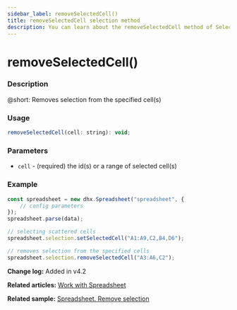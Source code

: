 ```yaml
---
sidebar_label: removeSelectedCell() 
title: removeSelectedCell selection method
description: You can learn about the removeSelectedCell method of Selection in the documentation of the DHTMLX JavaScript Spreadsheet library. Browse developer guides and API reference, try out code examples and live demos, and download a free 30-day evaluation version of DHTMLX Spreadsheet.
---
```


# removeSelectedCell()

### Description

@short: Removes selection from the specified cell(s)

### Usage

~~~jsx
removeSelectedCell(cell: string): void;
~~~

### Parameters

- `cell` - (required) the id(s) or a range of selected cell(s)

### Example

~~~jsx {7,10}
const spreadsheet = new dhx.Spreadsheet("spreadsheet", {
    // config parameters
});
spreadsheet.parse(data);

// selecting scattered cells
spreadsheet.selection.setSelectedCell("A1:A9,C2,B4,D6");

// removes selection from the specified cells
spreadsheet.selection.removeSelectedCell("A3:A6,C2");
~~~

**Change log:** Added in v4.2

**Related articles:** [Work with Spreadsheet](working_with_ssheet.md)

**Related sample:** [Spreadsheet. Remove selection](https://snippet.dhtmlx.com/u4j76cuh)
